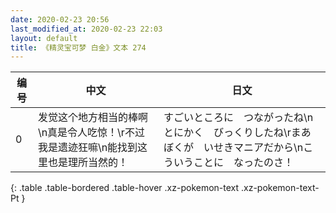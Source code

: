 ```yaml
---
date: 2020-02-23 20:56
last_modified_at: 2020-02-23 22:03
layout: default
title: 《精灵宝可梦 白金》文本 274
---
```

| 编号 | 中文 | 日文 |
| ---- | ---- | ---- |
| 0 | 发觉这个地方相当的棒啊\n真是令人吃惊！\r不过我是遗迹狂嘛\n能找到这里也是理所当然的！ | すごいところに　つながったね\nとにかく　びっくりしたね\rまあ　ぼくが　いせきマニアだから\nこういうことに　なったのさ！ |
{: .table .table-bordered .table-hover .xz-pokemon-text .xz-pokemon-text-Pt }